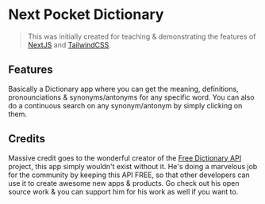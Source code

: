 # Next Pocket Dictionary

> This was initially created for teaching & demonstrating the features of [NextJS](https://nextjs.org/) and [TailwindCSS](https://tailwindcss.com/).

## Features

Basically a Dictionary app where you can get the meaning, definitions, pronounciations & synonyms/antonyms for any specific word. You can also do a continuous search on any synonym/antonym by simply clicking on them.

## Credits

Massive credit goes to the wonderful creator of the [Free Dictionary API](https://github.com/meetDeveloper/freeDictionaryAPI) project, this app simply wouldn't exist without it. He's doing a marvelous job for the community by keeping this API FREE, so that other developers can use it to create awesome new apps & products. Go check out his open source work & you can support him for his work as well if you want to.
